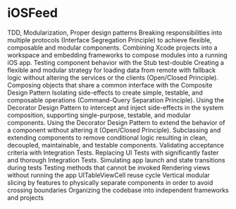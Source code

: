 # iOSFeed
TDD, Modularization, Proper design patterns
Breaking responsibilities into multiple protocols (Interface Segregation Principle) to achieve flexible, composable and modular components.
Combining Xcode projects into a workspace and embedding frameworks to compose modules into a running iOS app.
Testing component behavior with the Stub test-double
Creating a flexible and modular strategy for loading data from remote with fallback logic without altering the services or the clients (Open/Closed Principle).
Composing objects that share a common interface with the Composite Design Pattern
Isolating side-effects to create simple, testable, and composable operations (Command-Query Separation Principle).
Using the Decorator Design Pattern to intercept and inject side-effects in the system composition, supporting single-purpose, testable, and modular components.
Using the Decorator Design Pattern to extend the behavior of a component without altering it (Open/Closed Principle).
Subclassing and extending components to remove conditional logic resulting in clean, decoupled, maintainable, and testable components.
Validating acceptance criteria with Integration Tests.
Replacing UI Tests with significantly faster and thorough Integration Tests.
Simulating app launch and state transitions during tests
Testing methods that cannot be invoked
Rendering views without running the app
UITableViewCell reuse cycle
Vertical modular slicing by features to physically separate components in order to avoid crossing boundaries
Organizing the codebase into independent frameworks and projects
